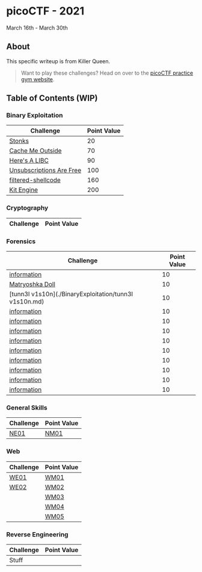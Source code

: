 # picoCTF - 2021
March 16th - March 30th

## About
This specific writeup is from Killer Queen.

> Want to play these challenges? Head on over to the [picoCTF practice gym website](https://play.picoctf.org/practice).

## Table of Contents (WIP)

### Binary Exploitation
| Challenge | Point Value |
| --------- | ----------- |
|[Stonks](./BinaryExploitation/Stonks.md)|20|
|[Cache Me Outside](./BinaryExploitation/CacheMeOutside.md)|70|
|[Here's A LIBC](./BinaryExploitation/HeresALIBC.md)|90|
|[Unsubscriptions Are Free](./BinaryExploitation/UnsubscriptionsAreFree.md)|100|
|[filtered-shellcode](./BinaryExploitation/filtered-shellcode.md)|160|
|[Kit Engine](./BinaryExploitation/KitEngine.md)|200|

### Cryptography
| Challenge | Point Value |
| --------- | ----------- |

### Forensics
| Challenge | Point Value |
| --------- | ----------- |
|[information](./BinaryExploitation/information.md)|10|
|[Matryoshka Doll](./BinaryExploitation/MatryoshkaDoll.md)|10|
|[tunn3l v1s10n](./BinaryExploitation/tunn3l v1s10n.md)|10|
|[information](./BinaryExploitation/information.md)|10|
|[information](./BinaryExploitation/information.md)|10|
|[information](./BinaryExploitation/information.md)|10|
|[information](./BinaryExploitation/information.md)|10|
|[information](./BinaryExploitation/information.md)|10|
|[information](./BinaryExploitation/information.md)|10|
|[information](./BinaryExploitation/information.md)|10|
|[information](./BinaryExploitation/information.md)|10|
|[information](./BinaryExploitation/information.md)|10|

### General Skills
| Challenge | Point Value |
| --------- | ----------- |
|[NE01](./Networking/NE01.md)|[NM01](./Networking/NM01.md)|

### Web
| Challenge | Point Value |
| --------- | ----------- |
|[WE01](./Web/WE01.md)|[WM01](./Web/WM01.md)|[WH01](./Web/WH01.md)|[WX01](./Web/WX01.md)|
|[WE02](./Web/WE02.md)|[WM02](./Web/WM02.md)|[WH02](./Web/WH02.md)||
||[WM03](./Web/WM03.md)|||
||[WM04](./Web/WM04.md)|||
||[WM05](./Web/WM05.md)|||

### Reverse Engineering
| Challenge | Point Value |
| --------- | ----------- |
|Stuff|


